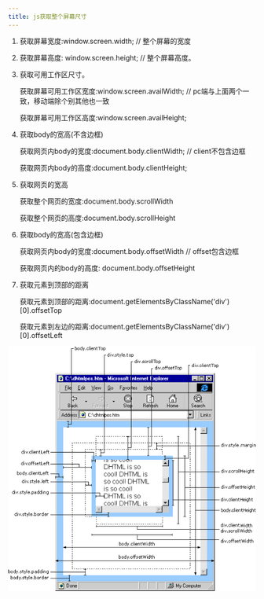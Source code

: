 ```yaml
---
title: js获取整个屏幕尺寸
---
```


1. 获取屏幕宽度:window.screen.width; // 整个屏幕的宽度
2. 获取屏幕高度: window.screen.height; // 整个屏幕高度。
3. 获取可用工作区尺寸。

   获取屏幕可用工作区宽度:window.screen.availWidth; // pc端与上面两个一致，移动端除个别其他也一致

   获取屏幕可用工作区高度:window.screen.availHeight;

4. 获取body的宽高(不含边框)
    
   获取网页内body的宽度:document.body.clientWidth; // client不包含边框
   
   获取网页内body的高度:document.body.clientHeight;

5. 获取网页的宽高

   获取整个网页的宽度:document.body.scrollWidth

   获取整个网页的高度:document.body.scrollHeight

6. 获取body的宽高(包含边框)

   获取网页内body的宽度:document.body.offsetWidth // offset包含边框

   获取网页内的body的高度: document.body.offsetHeight 

7. 获取元素到顶部的距离

   获取元素到顶部的距离:document.getElementsByClassName('div')[0].offsetTop

   获取元素到左边的距离:document.getElementsByClassName('div')[0].offsetLeft

![js距离相关](./images/20180104085724397.jpg)